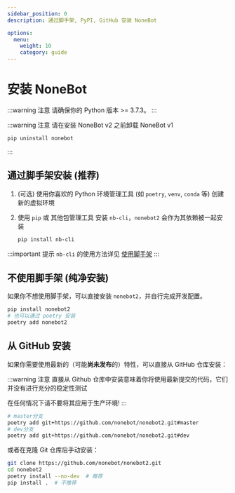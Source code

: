 ```yaml
---
sidebar_position: 0
description: 通过脚手架, PyPI, GitHub 安装 NoneBot

options:
  menu:
    weight: 10
    category: guide
---
```


# 安装 NoneBot

:::warning 注意
请确保你的 Python 版本 >= 3.7.3。
:::

:::warning 注意
请在安装 NoneBot v2 之前卸载 NoneBot v1

```bash
pip uninstall nonebot
```

:::

## 通过脚手架安装 (推荐)

1. (可选) 使用你喜欢的 Python 环境管理工具 (如 `poetry`, `venv`, `conda` 等) 创建新的虚拟环境
2. 使用 `pip` 或 其他包管理工具 安装 `nb-cli`，`nonebot2` 会作为其依赖被一起安装

   ```bash
   pip install nb-cli
   ```

<!-- TODO: asciinema for installation -->

:::important 提示
`nb-cli` 的使用方法详见 [使用脚手架](./nb-cli.md)
:::

## 不使用脚手架 (纯净安装)

如果你不想使用脚手架，可以直接安装 `nonebot2`，并自行完成开发配置。

```bash
pip install nonebot2
# 也可以通过 poetry 安装
poetry add nonebot2
```

## 从 GitHub 安装

如果你需要使用最新的（可能**尚未发布**的）特性，可以直接从 GitHub 仓库安装：

:::warning 注意
直接从 Github 仓库中安装意味着你将使用最新提交的代码，它们并没有进行充分的稳定性测试

在任何情况下请不要将其应用于生产环境!
:::

```bash title="Install From Github"
# master分支
poetry add git+https://github.com/nonebot/nonebot2.git#master
# dev分支
poetry add git+https://github.com/nonebot/nonebot2.git#dev
```

或者在克隆 Git 仓库后手动安装：

```bash
git clone https://github.com/nonebot/nonebot2.git
cd nonebot2
poetry install --no-dev  # 推荐
pip install .  # 不推荐
```
